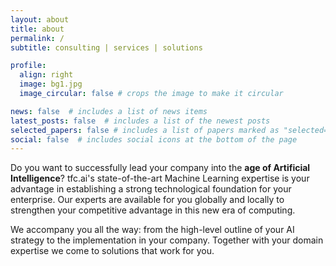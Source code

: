 ```yaml
---
layout: about
title: about
permalink: /
subtitle: consulting | services | solutions

profile:
  align: right
  image: bg1.jpg
  image_circular: false # crops the image to make it circular

news: false  # includes a list of news items
latest_posts: false  # includes a list of the newest posts
selected_papers: false # includes a list of papers marked as "selected={true}"
social: false  # includes social icons at the bottom of the page
---
```


Do you want to successfully lead your company into the **age of Artificial Intelligence**? tfc.ai's state-of-the-art Machine Learning expertise is your advantage in establishing a strong technological foundation for your enterprise. Our experts are available for you globally and locally to strengthen your competitive advantage in this new era of computing.

We accompany you all the way: from the high-level outline of your AI strategy to the implementation in your company. Together with your domain expertise we come to solutions that work for you.